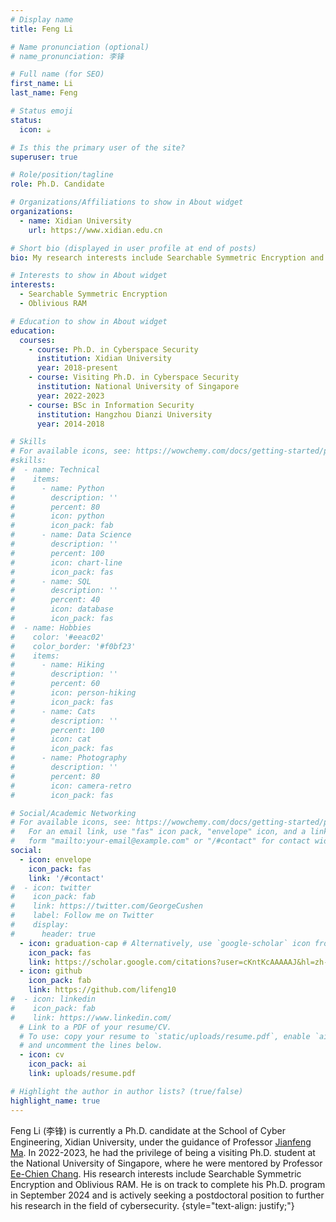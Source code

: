 ```yaml
---
# Display name
title: Feng Li

# Name pronunciation (optional)
# name_pronunciation: 李锋

# Full name (for SEO)
first_name: Li
last_name: Feng

# Status emoji
status:
  icon: ☕️

# Is this the primary user of the site?
superuser: true

# Role/position/tagline
role: Ph.D. Candidate

# Organizations/Affiliations to show in About widget
organizations:
  - name: Xidian University
    url: https://www.xidian.edu.cn

# Short bio (displayed in user profile at end of posts)
bio: My research interests include Searchable Symmetric Encryption and Oblivious RAM.

# Interests to show in About widget
interests:
  - Searchable Symmetric Encryption
  - Oblivious RAM

# Education to show in About widget
education:
  courses:
    - course: Ph.D. in Cyberspace Security
      institution: Xidian University
      year: 2018-present
    - course: Visiting Ph.D. in Cyberspace Security
      institution: National University of Singapore
      year: 2022-2023
    - course: BSc in Information Security
      institution: Hangzhou Dianzi University
      year: 2014-2018

# Skills
# For available icons, see: https://wowchemy.com/docs/getting-started/page-builder/#icons
#skills:
#  - name: Technical
#    items:
#      - name: Python
#        description: ''
#        percent: 80
#        icon: python
#        icon_pack: fab
#      - name: Data Science
#        description: ''
#        percent: 100
#        icon: chart-line
#        icon_pack: fas
#      - name: SQL
#        description: ''
#        percent: 40
#        icon: database
#        icon_pack: fas
#  - name: Hobbies
#    color: '#eeac02'
#    color_border: '#f0bf23'
#    items:
#      - name: Hiking
#        description: ''
#        percent: 60
#        icon: person-hiking
#        icon_pack: fas
#      - name: Cats
#        description: ''
#        percent: 100
#        icon: cat
#        icon_pack: fas
#      - name: Photography
#        description: ''
#        percent: 80
#        icon: camera-retro
#        icon_pack: fas

# Social/Academic Networking
# For available icons, see: https://wowchemy.com/docs/getting-started/page-builder/#icons
#   For an email link, use "fas" icon pack, "envelope" icon, and a link in the
#   form "mailto:your-email@example.com" or "/#contact" for contact widget.
social:
  - icon: envelope
    icon_pack: fas
    link: '/#contact'
#  - icon: twitter
#    icon_pack: fab
#    link: https://twitter.com/GeorgeCushen
#    label: Follow me on Twitter
#    display:
#      header: true
  - icon: graduation-cap # Alternatively, use `google-scholar` icon from `ai` icon pack
    icon_pack: fas
    link: https://scholar.google.com/citations?user=cKntKcAAAAAJ&hl=zh-CN
  - icon: github
    icon_pack: fab
    link: https://github.com/lifeng10
#  - icon: linkedin
#    icon_pack: fab
#    link: https://www.linkedin.com/
  # Link to a PDF of your resume/CV.
  # To use: copy your resume to `static/uploads/resume.pdf`, enable `ai` icons in `params.yaml`,
  # and uncomment the lines below.
  - icon: cv
    icon_pack: ai
    link: uploads/resume.pdf

# Highlight the author in author lists? (true/false)
highlight_name: true
---
```


Feng Li (李锋) is currently a Ph.D. candidate at the School of Cyber Engineering, Xidian University, under the guidance of Professor [Jianfeng Ma](https://web.xidian.edu.cn/jfma/). In 2022-2023, he had the privilege of being a visiting Ph.D. student at the National University of Singapore, where he were mentored by Professor [Ee-Chien Chang](https://www.comp.nus.edu.sg/~changec/). His research interests include Searchable Symmetric Encryption and Oblivious RAM. He is on track to complete his Ph.D. program in September 2024 and is actively seeking a postdoctoral position to further his research in the field of cybersecurity. 
{style="text-align: justify;"}
